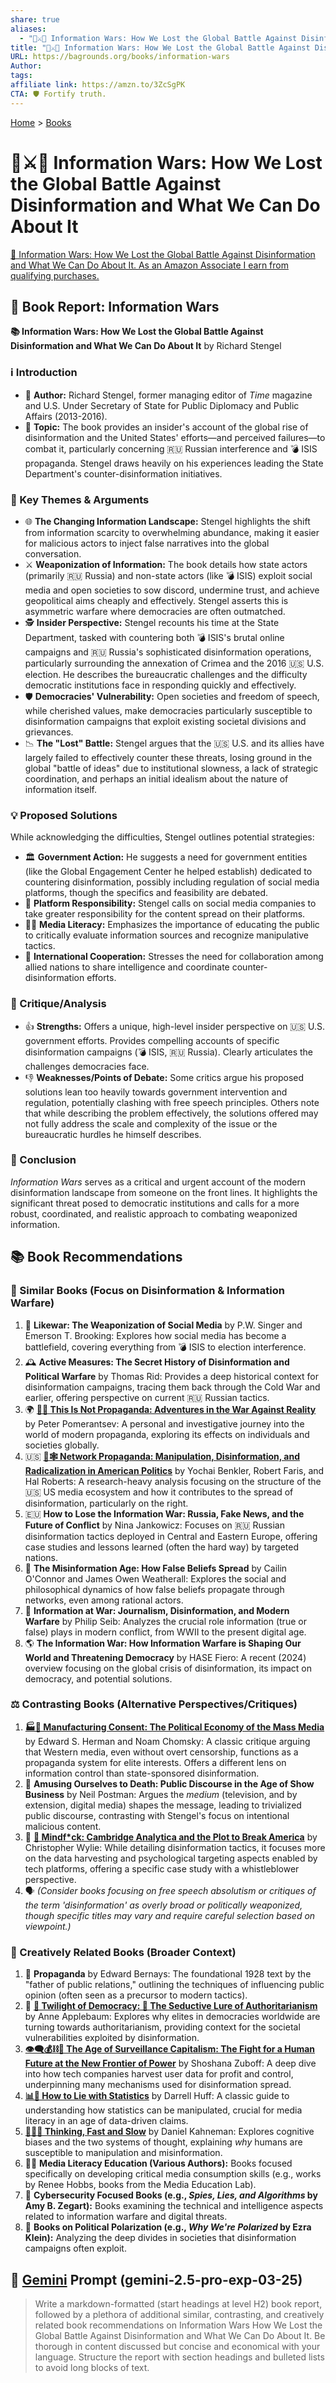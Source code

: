 ```yaml
---
share: true
aliases:
  - "📰⚔️🧠 Information Wars: How We Lost the Global Battle Against Disinformation and What We Can Do About It"
title: "📰⚔️🧠 Information Wars: How We Lost the Global Battle Against Disinformation and What We Can Do About It"
URL: https://bagrounds.org/books/information-wars
Author: 
tags: 
affiliate link: https://amzn.to/3ZcSgPK
CTA: 🛡️ Fortify truth.
---
```

[Home](../index.md) > [Books](./index.md)  
# 📰⚔️🧠 Information Wars: How We Lost the Global Battle Against Disinformation and What We Can Do About It  
[🛒 Information Wars: How We Lost the Global Battle Against Disinformation and What We Can Do About It. As an Amazon Associate I earn from qualifying purchases.](https://amzn.to/3ZcSgPK)  
  
## 📖 Book Report: Information Wars  
  
**📚 Information Wars: How We Lost the Global Battle Against Disinformation and What We Can Do About It** by Richard Stengel  
  
### ℹ️ Introduction  
  
* 👤 **Author:** Richard Stengel, former managing editor of *Time* magazine and U.S. Under Secretary of State for Public Diplomacy and Public Affairs (2013-2016).  
* 📰 **Topic:** The book provides an insider's account of the global rise of disinformation and the United States' efforts—and perceived failures—to combat it, particularly concerning 🇷🇺 Russian interference and 💣 ISIS propaganda. Stengel draws heavily on his experiences leading the State Department's counter-disinformation initiatives.  
  
### 🔑 Key Themes & Arguments  
  
* 🌐 **The Changing Information Landscape:** Stengel highlights the shift from information scarcity to overwhelming abundance, making it easier for malicious actors to inject false narratives into the global conversation.  
* ⚔️ **Weaponization of Information:** The book details how state actors (primarily 🇷🇺 Russia) and non-state actors (like 💣 ISIS) exploit social media and open societies to sow discord, undermine trust, and achieve geopolitical aims cheaply and effectively. Stengel asserts this is asymmetric warfare where democracies are often outmatched.  
* 🕵️ **Insider Perspective:** Stengel recounts his time at the State Department, tasked with countering both 💣 ISIS's brutal online campaigns and 🇷🇺 Russia's sophisticated disinformation operations, particularly surrounding the annexation of Crimea and the 2016 🇺🇸 U.S. election. He describes the bureaucratic challenges and the difficulty democratic institutions face in responding quickly and effectively.  
* 🛡️ **Democracies' Vulnerability:** Open societies and freedom of speech, while cherished values, make democracies particularly susceptible to disinformation campaigns that exploit existing societal divisions and grievances.  
* 📉 **The "Lost" Battle:** Stengel argues that the 🇺🇸 U.S. and its allies have largely failed to effectively counter these threats, losing ground in the global "battle of ideas" due to institutional slowness, a lack of strategic coordination, and perhaps an initial idealism about the nature of information itself.  
  
### 💡 Proposed Solutions  
  
While acknowledging the difficulties, Stengel outlines potential strategies:  
  
* 🏛️ **Government Action:** He suggests a need for government entities (like the Global Engagement Center he helped establish) dedicated to countering disinformation, possibly including regulation of social media platforms, though the specifics and feasibility are debated.  
* 📱 **Platform Responsibility:** Stengel calls on social media companies to take greater responsibility for the content spread on their platforms.  
* 👨‍🏫 **Media Literacy:** Emphasizes the importance of educating the public to critically evaluate information sources and recognize manipulative tactics.  
* 🤝 **International Cooperation:** Stresses the need for collaboration among allied nations to share intelligence and coordinate counter-disinformation efforts.  
  
### 🤔 Critique/Analysis  
  
* 👍 **Strengths:** Offers a unique, high-level insider perspective on 🇺🇸 U.S. government efforts. Provides compelling accounts of specific disinformation campaigns (💣 ISIS, 🇷🇺 Russia). Clearly articulates the challenges democracies face.  
* 👎 **Weaknesses/Points of Debate:** Some critics argue his proposed solutions lean too heavily towards government intervention and regulation, potentially clashing with free speech principles. Others note that while describing the problem effectively, the solutions offered may not fully address the scale and complexity of the issue or the bureaucratic hurdles he himself describes.  
  
### 🏁 Conclusion  
  
*Information Wars* serves as a critical and urgent account of the modern disinformation landscape from someone on the front lines. It highlights the significant threat posed to democratic institutions and calls for a more robust, coordinated, and realistic approach to combating weaponized information.  
  
## 📚 Book Recommendations  
### 📖 Similar Books (Focus on Disinformation & Information Warfare)  
  
1. 📱 **Likewar: The Weaponization of Social Media** by P.W. Singer and Emerson T. Brooking: Explores how social media has become a battlefield, covering everything from 💣 ISIS to election interference.  
2. 🕰️ **Active Measures: The Secret History of Disinformation and Political Warfare** by Thomas Rid: Provides a deep historical context for disinformation campaigns, tracing them back through the Cold War and earlier, offering perspective on current 🇷🇺 Russian tactics.  
3. 🌍 **[🤥📣 This Is Not Propaganda: Adventures in the War Against Reality](./this-is-not-propaganda.md)** by Peter Pomerantsev: A personal and investigative journey into the world of modern propaganda, exploring its effects on individuals and societies globally.  
4. 🇺🇸 **[📢🕸️ Network Propaganda: Manipulation, Disinformation, and Radicalization in American Politics](./network-propaganda-manipulation-disinformation-and-radicalization-in-american-politics.md)** by Yochai Benkler, Robert Faris, and Hal Roberts: A research-heavy analysis focusing on the structure of the 🇺🇸 US media ecosystem and how it contributes to the spread of disinformation, particularly on the right.  
5. 🇪🇺 **How to Lose the Information War: Russia, Fake News, and the Future of Conflict** by Nina Jankowicz: Focuses on 🇷🇺 Russian disinformation tactics deployed in Central and Eastern Europe, offering case studies and lessons learned (often the hard way) by targeted nations.  
6. 🤔 **The Misinformation Age: How False Beliefs Spread** by Cailin O'Connor and James Owen Weatherall: Explores the social and philosophical dynamics of how false beliefs propagate through networks, even among rational actors.  
7. 📰 **Information at War: Journalism, Disinformation, and Modern Warfare** by Philip Seib: Analyzes the crucial role information (true or false) plays in modern conflict, from WWII to the present digital age.  
8. 🌎 **The Information War: How Information Warfare is Shaping Our World and Threatening Democracy** by HASE Fiero: A recent (2024) overview focusing on the global crisis of disinformation, its impact on democracy, and potential solutions.  
  
### ⚖️ Contrasting Books (Alternative Perspectives/Critiques)  
  
1. **[🏭🫡 Manufacturing Consent: The Political Economy of the Mass Media](./manufacturing-consent.md)** by Edward S. Herman and Noam Chomsky: A classic critique arguing that Western media, even without overt censorship, functions as a propaganda system for elite interests. Offers a different lens on information control than state-sponsored disinformation.  
2. 🤡 **Amusing Ourselves to Death: Public Discourse in the Age of Show Business** by Neil Postman: Argues the *medium* (television, and by extension, digital media) shapes the message, leading to trivialized public discourse, contrasting with Stengel's focus on intentional malicious content.  
3. 📱 **[🤯 Mindf*ck: Cambridge Analytica and the Plot to Break America](./mindf-ck-cambridge-analytica-and-the-plot-to-break-america.md)** by Christopher Wylie: While detailing disinformation tactics, it focuses more on the data harvesting and psychological targeting aspects enabled by tech platforms, offering a specific case study with a whistleblower perspective.  
4. 🗣️ *(Consider books focusing on free speech absolutism or critiques of the term 'disinformation' as overly broad or politically weaponized, though specific titles may vary and require careful selection based on viewpoint.)*  
  
### 🧠 Creatively Related Books (Broader Context)  
  
1. 📢 **Propaganda** by Edward Bernays: The foundational 1928 text by the "father of public relations," outlining the techniques of influencing public opinion (often seen as a precursor to modern tactics).  
2. 👑 **[🥀 Twilight of Democracy: 🐍 The Seductive Lure of Authoritarianism](./twilight-of-democracy.md)** by Anne Applebaum: Explores why elites in democracies worldwide are turning towards authoritarianism, providing context for the societal vulnerabilities exploited by disinformation.  
3. **[👁️‍🗨️💰⛓️👤 The Age of Surveillance Capitalism: The Fight for a Human Future at the New Frontier of Power](./the-age-of-surveillance-capitalism.md)** by Shoshana Zuboff: A deep dive into how tech companies harvest user data for profit and control, underpinning many mechanisms used for disinformation spread.  
4. **[📊🤥 How to Lie with Statistics](./how-to-lie-with-statistics.md)** by Darrell Huff: A classic guide to understanding how statistics can be manipulated, crucial for media literacy in an age of data-driven claims.  
5. **[🤔🐇🐢 Thinking, Fast and Slow](./thinking-fast-and-slow.md)** by Daniel Kahneman: Explores cognitive biases and the two systems of thought, explaining *why* humans are susceptible to manipulation and misinformation.  
6. 👨‍🏫 **Media Literacy Education (Various Authors):** Books focused specifically on developing critical media consumption skills (e.g., works by Renee Hobbs, books from the Media Education Lab).  
7. 🔐 **Cybersecurity Focused Books (e.g., *Spies, Lies, and Algorithms* by Amy B. Zegart):** Books examining the technical and intelligence aspects related to information warfare and digital threats.  
8. 🤝 **Books on Political Polarization (e.g., *Why We're Polarized* by Ezra Klein):** Analyzing the deep divides in societies that disinformation campaigns often exploit.  
  
## 💬 [Gemini](../software/gemini.md) Prompt (gemini-2.5-pro-exp-03-25)  
> Write a markdown-formatted (start headings at level H2) book report, followed by a plethora of additional similar, contrasting, and creatively related book recommendations on Information Wars How We Lost the Global Battle Against Disinformation and What We Can Do About It. Be thorough in content discussed but concise and economical with your language. Structure the report with section headings and bulleted lists to avoid long blocks of text.
